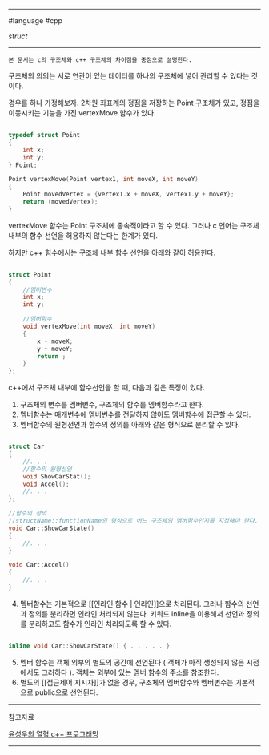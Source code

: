 
---

#language #cpp 

*struct*

---

	본 문서는 c의 구조체와 c++ 구조체의 차이점을 중점으로 설명한다.

구조체의 의의는 서로 연관이 있는 데이터를 하나의 구조체에 넣어 관리할 수 있다는 것이다.

경우를 하나 가정해보자.
2차원 좌표계의 정점을 저장하는 Point 구조체가 있고, 정점을 이동시키는 기능을 가진 vertexMove 함수가 있다.

~~~c

typedef struct Point
{
	int x;
	int y;
} Point;

Point vertexMove(Point vertex1, int moveX, int moveY)
{
	Point movedVertex = {vertex1.x + moveX, vertex1.y + moveY};
	return (movedVertex);
}

~~~

vertexMove 함수는 Point 구조체에 종속적이라고 할 수 있다. 그러나 c 언어는 구조체 내부의 함수 선언을 허용하지 않는다는 한계가 있다.

하지만 c++ 힘수에서는 구조체 내부 함수 선언을 아래와 같이 허용한다.

~~~cpp

struct Point
{
	//멤버변수
	int x;
	int y;

	//멤버함수
	void vertexMove(int moveX, int moveY)
	{
		x + moveX;
		y + moveY;
		return ;
	}
};

~~~

c++에서 구조체 내부에 함수선언을 할 때, 다음과 같은 특징이 있다.

1. 구조체의 변수를 멤버변수, 구조체의 함수를 멤버함수라고 한다.
2. 멤버함수는 매개변수에 멤버변수를 전달하지 않아도 멤버함수에 접근할 수 있다.
3. 멤버함수의 원형선언과 함수의 정의를 아래와 같은 형식으로 분리할 수 있다.

~~~cpp

struct Car
{
	//. . .
	//함수의 원형선언
	void ShowCarStat();
	void Accel();
	//. . .
};

//함수의 정의
//structName::functionName의 형식으로 어느 구조체의 멤버함수인지를 지정해야 한다.
void Car::ShowCarState()
{
	//. . .
}

void Car::Accel()
{
	//. . .
}

~~~

4. 멤버함수는 기본적으로 [[인라인 함수 | 인라인]]으로 처리된다. 그러나 함수의 선언과 정의를 분리하면 인라인 처리되지 않는다. 키워드 inline을 이용해서 선언과 정의를 분리하고도 함수가 인라인 처리되도록 할 수 있다.

~~~cpp

inline void Car::ShowCarState() { . . . . . }

~~~

5. 멤버 함수는 객체 외부의 별도의 공간에 선언된다 ( 객체가 아직 생성되지 않은 시점에서도 그러하다 ). 객체는 외부에 있는 멤버 함수의 주소를 참조한다.
6. 별도의 [[접근제어 지시자]]가 없을 경우, 구조체의 멤버함수와 멤버변수는 기본적으로 public으로 선언된다.

---

참고자료

[윤성우의 열혈 c++ 프로그래밍](https://product.kyobobook.co.kr/detail/S000001589147)

---
